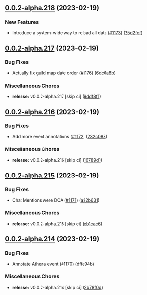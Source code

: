 ## [0.0.2-alpha.218](https://github.com/Wynntils/Artemis/compare/v0.0.2-alpha.217...v0.0.2-alpha.218) (2023-02-19)


### New Features

* Introduce a system-wide way to reload all data ([#1173](https://github.com/Wynntils/Artemis/issues/1173)) ([25d2fcf](https://github.com/Wynntils/Artemis/commit/25d2fcf80f531febf455a71a90814f7ee7df6bc2))

## [0.0.2-alpha.217](https://github.com/Wynntils/Artemis/compare/v0.0.2-alpha.216...v0.0.2-alpha.217) (2023-02-19)


### Bug Fixes

* Actually fix guild map date order ([#1176](https://github.com/Wynntils/Artemis/issues/1176)) ([6dc6a8b](https://github.com/Wynntils/Artemis/commit/6dc6a8b47cc27797ad4050022de5ec88085c9480))


### Miscellaneous Chores

* **release:** v0.0.2-alpha.217 [skip ci] ([9ddf8f1](https://github.com/Wynntils/Artemis/commit/9ddf8f1231d2ca15e68f71f3285d582416eefca0))

## [0.0.2-alpha.216](https://github.com/Wynntils/Artemis/compare/v0.0.2-alpha.215...v0.0.2-alpha.216) (2023-02-19)


### Bug Fixes

* Add more event annotations ([#1172](https://github.com/Wynntils/Artemis/issues/1172)) ([232c088](https://github.com/Wynntils/Artemis/commit/232c08818b825a1cd4b22700eba659c6b5e65d88))


### Miscellaneous Chores

* **release:** v0.0.2-alpha.216 [skip ci] ([16789d1](https://github.com/Wynntils/Artemis/commit/16789d1534bd84b3191f4f8e7ce9e73b3f64137d))

## [0.0.2-alpha.215](https://github.com/Wynntils/Artemis/compare/v0.0.2-alpha.214...v0.0.2-alpha.215) (2023-02-19)


### Bug Fixes

* Chat Mentions were DOA ([#1171](https://github.com/Wynntils/Artemis/issues/1171)) ([a22b631](https://github.com/Wynntils/Artemis/commit/a22b6317af001fd4443a859243609749c1c0b73d))


### Miscellaneous Chores

* **release:** v0.0.2-alpha.215 [skip ci] ([eb1cac6](https://github.com/Wynntils/Artemis/commit/eb1cac63e21fcec364f9a7176abef83ccd82a48c))

## [0.0.2-alpha.214](https://github.com/Wynntils/Artemis/compare/v0.0.2-alpha.213...v0.0.2-alpha.214) (2023-02-19)


### Bug Fixes

* Annotate Athena event ([#1170](https://github.com/Wynntils/Artemis/issues/1170)) ([dffe94b](https://github.com/Wynntils/Artemis/commit/dffe94bcfaa05a4c7bf024c46efeacec12fe4249))


### Miscellaneous Chores

* **release:** v0.0.2-alpha.214 [skip ci] ([2b78f0d](https://github.com/Wynntils/Artemis/commit/2b78f0df9c5961060090011ccd490633f7e04eaf))

